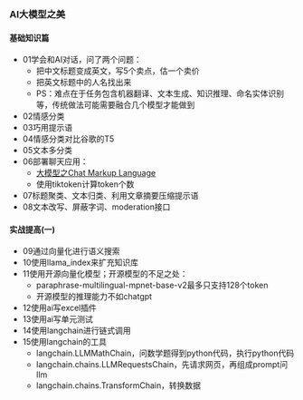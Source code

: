 ### AI大模型之美

#### 基础知识篇
* 01学会和AI对话，问了两个问题：
  * 把中文标题变成英文，写5个卖点，估一个卖价
  * 把英文标题中的人名找出来
  * PS：难点在于任务包含机器翻译、文本生成、知识推理、命名实体识别等，传统做法可能需要融合几个模型才能做到
* 02情感分类
* 03巧用提示语
* 04情感分类对比谷歌的T5
* 05文本多分类
* 06部署聊天应用：
  * [大模型之Chat Markup Language](https://blog.csdn.net/fzcoolbaby/article/details/133970545)
  * 使用tiktoken计算token个数
* 07标题聚类、文本归类、利用文章摘要压缩提示语
* 08文本改写、屏蔽字词、moderation接口

#### 实战提高(一)
* 09通过向量化进行语义搜索
* 10使用llama_index来扩充知识库
* 11使用开源向量化模型；开源模型的不足之处：
  * paraphrase-multilingual-mpnet-base-v2最多只支持128个token
  * 开源模型的推理能力不如chatgpt
* 12使用ai写excel插件
* 13使用ai写单元测试
* 14使用langchain进行链式调用
* 15使用langchain的工具
  * langchain.LLMMathChain，问数学题得到python代码，执行python代码
  * langchain.chains.LLMRequestsChain，先请求网页，再组成prompt问llm
  * langchain.chains.TransformChain，转换数据

